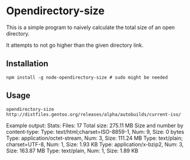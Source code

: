 # Opendirectory-size

This is a simple program to naively calculate the total size of an open
directory.

It attempts to not go higher than the given directory link.

## Installation
```
npm install -g node-opendirectory-size # sudo might be needed
```

## Usage
```
opendirectory-size http://distfiles.gentoo.org/releases/alpha/autobuilds/current-iso/
```

Example output:
    Stats:
    Files: 17
    Total size: 275.11 MB
    Size and number by content-type: 
    Type: text/html;charset=ISO-8859-1, Num: 9, Size: 0 bytes
    Type: application/octet-stream, Num: 3, Size: 111.24 MB
    Type: text/plain; charset=UTF-8, Num: 1, Size: 1.93 KB
    Type: application/x-bzip2, Num: 3, Size: 163.87 MB
    Type: text/plain, Num: 1, Size: 1.89 KB


